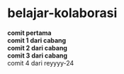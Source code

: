 # belajar-kolaborasi
**comit pertama**<br>
**comit 1 dari cabang**<br>
**comit 2 dari cabang**<br>
**comit 3 dari cabang**<br>
comit 4 dari reyyyy-24<br>
